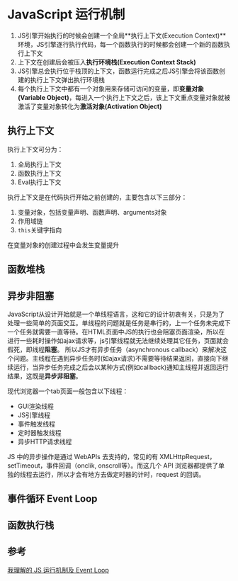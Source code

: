 # JavaScript 运行机制

1. JS引擎开始执行的时候会创建一个全局**执行上下文(Execution Context)**环境，JS引擎逐行执行代码，每一个函数执行的时候都会创建一个新的函数执行上下文
2. 上下文在创建后会被压入**执行环境栈(Execution Context Stack)**
3. JS引擎总会执行位于栈顶的上下文，函数运行完成之后JS引擎会将该函数创建的执行上下文弹出执行环境栈
4. 每个执行上下文中都有一个对象用来存储可访问的变量，即**变量对象(Variable Object)**，每进入一个执行上下文之后，该上下文重点变量对象就被激活了变量对象转化为**激活对象(Activation Object)**

## 执行上下文

执行上下文可分为：

1. 全局执行上下文
2. 函数执行上下文
3. Eval执行上下文

执行上下文是在代码执行开始之前创建的，主要包含以下三部分：

1. 变量对象，包括变量声明、函数声明、arguments对象
2. 作用域链
3. `this`关键字指向

在变量对象的创建过程中会发生变量提升

## 函数堆栈

## 异步非阻塞

JavaScript从设计开始就是一个单线程语言，这和它的设计初衷有关，只是为了处理一些简单的页面交互。单线程的问题就是任务是串行的，上一个任务未完成下一个任务就需要一直等待。在HTML页面中JS的执行也会阻塞页面渲染，所以在进行一些耗时操作如ajax请求等，js引擎线程就无法继续处理其它任务，页面就会假死，即线程**阻塞**。
所以JS才有异步任务（asynchronous callback）来解决这个问题。主线程在遇到异步任务时(如ajax请求)不需要等待结果返回，直接向下继续运行，当异步任务完成之后会以某种方式(例如callback)通知主线程并返回运行结果，这既是**异步非阻塞**。

现代浏览器一个tab页面一般包含以下线程：

+ GUI渲染线程
+ JS引擎线程
+ 事件触发线程
+ 定时器触发线程
+ 异步HTTP请求线程

JS 中的异步操作是通过 WebAPIs 去支持的，常见的有 XMLHttpRequest，setTimeout，事件回调（onclik, onscroll等）。而这几个 API 浏览器都提供了单独的线程去运行，所以才会有地方去做定时器的计时，request 的回调。

## 事件循环 Event Loop

## 函数执行栈

## 参考

[我理解的 JS 运行机制及 Event Loop](https://github.com/sunyongjian/blog/issues/38)
